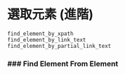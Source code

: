 # 選取元素 (進階)

```
find_element_by_xpath
find_element_by_link_text
find_element_by_partial_link_text
```

### ### Find Element From Element
